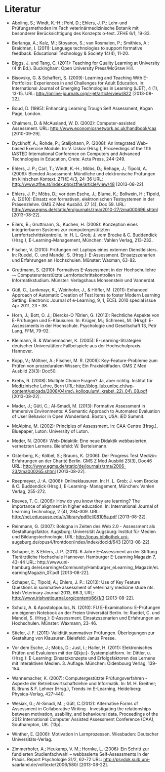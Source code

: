 # Literatur

- Aboling, S.; Windt, K.-H.; Pohl, D.; Ehlers, J. P.: Lehr-und Prüfungsmethoden im Fach veterinärmedizinische Botanik mit besonderer Berücksichtigung des Konzepts o-test. ZFHE 6/1, 19-33.

- Berlanga, A.; Kalz, M.; Stoyanov, S.; van Rosmalen, P.; Smithies, A.; Braidman, I. (2011): Language technologies to support formative feedback. Educational Technology &amp; Society 14(4), 11-20.

- Biggs, J. und Tang, C. (2011): Teaching for Quality Learning at University (4 th Ed.). Buckingham: Open University Press/McGraw Hill.

- Bisovsky, G. &amp; Schaffert, S. (2009): Learning and Teaching With E-Portfolios: Experiences in and Challenges for Adult Education. In: International Journal of Emerging Technologies in Learning (iJET), 4 (1), 13-15. URL: http://online-journals.org/i-jet/article/view/822 \[2013-08-22].

- Boud, D. (1995): Enhancing Learning Trough Self Assessment, Kogan Page, London.

- Chalmers, D. &amp; McAusland, W. D. (2002): Computer-assisted Assessment. URL: http://www.economicsnetwork.ac.uk/handbook/caa \[2010-09-29].

- Dyckhoff, A.; Rohde, P.; Stalljohann, P. (2008): An Integrated Web-based Exercise Module. In: V. Uskov (Hrsg.), Proceedings of the 11th IASTED International Conference on Computers and Advanced Technologies in Education, Crete: Acta Press, 244-249.

- Ehlers, J. P.; Carl, T.; Windt, K.-H.; Möbs, D.; Rehage, J.; Tipold, A. (2009): Blended Assessment: Mündliche und elektronische Prüfungen im klinischen Kontext. ZFHE 4/3, 24-36 URL: http://www.zfhe.at/index.php/zfhe/article/view/48 \[2013-08-22].

- Ehlers, J. P.; Möbs, D.; vor dem Esche, J.; Blume, K.; Bollwein, H.; Tipold, A. (2010): Einsatz von formativen, elektronischen Testsystemen in der Präsenzlehre. GMS Z Med Ausbild. 27 (4), Doc 59. URL: http://www.egms.de/static/en/journals/zma/2010-27/zma000696.shtml \[2013-08-22].

- Eilers, B.; Gruttmann, S.; Kuchen, H. (2008): Konzeption eines integrierbaren Systems zur computergestützten Lernfortschrittskontrolle. In: H. L. Grob; J. vom Brocke &amp; C. Buddendick (Hrsg.), E-Learning-Management, München: Vahlen Verlag, 213-232.

- Fischer, V. (2010): Prüfungen mit Laptops eines externen Dienstleisters. In: Ruedel, C. und Mandel, S. (Hrsg.): E-Assessment. Einsatzszenarien und Erfahrungen an Hochschulen. Münster: Waxman, 63-82.

- Gruttmann, S. (2010): Formatives E-Assessment in der Hochschullehre -– Computerunterstützte Lernfortschrittskontrollen im Informatikstudium. Münster: Verlagshaus Monsenstein und Vannerdat.

- Gütl, C., Lankmayr, K., Weinhofer, J., &amp; Höfler, M. (2011): Enhanced Approach of Automatic Creation of Test Items to foster Modern Learning Setting. Electronic Journal of e-Learning, 9, 1, ECEL 2010 special issue Apr 2011, 23 - 38.

- Horn, J.; Bott, O. J.; Diercks-O ?Brien, G. (2013): Rechtliche Aspekte von E-Prüfungen und E-Klausuren. In: Krüger, M.; Schmees, M. (Hrsg): E-Assessments in der Hochschule. Psychologie und Gesellschaft 13, Petr Lang, FFM, 79-92.

- Kleimann, B. &amp; Wannemacher, K. (2005): E-Learning-Strategien deutscher Universitäten: Fallbeispiele aus der Hochschulpraxis. Hannover.

- Kopp, V.; Möltner, A.; Fischer, M. R. (2006): Key-Feature-Probleme zum Prüfen von prozeduralem Wissen; Ein Praxisleitfaden. GMS Z Med Ausbild 23(3): Doc50.

- Krebs, R. (2008): Multiple Choice Fragen? Ja, aber richtig. Institut für Medizinische Lehre, Bern URL: http://blog.ilub.unibe.ch/wp-content/uploads/2008/04/mc\_kolloquium\_krebs\_22\_04\_08.pdf \[2013-08-22].

- Mader, J.; Gütl, C.; Al-Smadi, M. (2013): Formative Assessment in Immersive Environments: A Semantic Approach to Automated Evaluation of User Behavior in Open Wonderland. Boston, USA: iED Summit.

- McAlpine, M. (2002): Principles of Assessment. In: CAA-Centre (Hrsg.), Bluepaper, Luton: University of Luton.

- Meder, N. (2006): Web-Didaktik: Eine neue Didaktik webbasierten, vernetzten Lernens. Bielefeld: W. Bertelsmann.

- Osterberg, K.; Kölbel, S.; Brauns, K. (2006): Der Progress Test Medizin: Erfahrungen an der Charité Berlin. GMS Z Med Ausbild 23(3), Doc46 URL: http://www.egms.de/static/de/journals/zma/2006-23/zma000265.shtml \[2013-08-22].

- Reepmeyer, J.-A. (2008): Onlineklausuren. In: H. L. Grob; J. vom Brocke &amp; C. Buddendick (Hrsg.), E-Learning- Management, München: Vahlen Verlag, 255-272.

- Reeves, T. C. (2006): How do you know they are learning? The importance of alignment in higher education. In: International Journal of Learning Technology, 2 (4), 294-309. URL: http://net.educause.edu/ir/library/pdf/eli08105a.pdf \[2013-08-22].

- Reinmann, G. (2007): Bologna in Zeiten des Web 2.0 - Assessment als Gestaltungsfaktor. Augsburg: Universität Augsburg: Institut für Medien und Bildungstechnologie, URL: http://opus.bibliothek.uni- augsburg.de/opus4/frontdoor/index/index/docId/643 \[2013-08-22].

- Schaper, E. &amp; Ehlers, J. P. (2011): 6 Jahre E-Assessment an der Stiftung Tierärztliche Hochschule Hannover. Hamburger E-Learning Magazin 7, 43-44 URL: http://www.uni- hamburg.de/eLearning/eCommunity/Hamburger\_eLearning\_Magazin/eLearningMagazin\_07.pdf \[2013-08-22].

- Schaper, E.; Tipold, A.; Ehlers, J. P.: (2013): Use of Key Feature Questions in summative assessment of veterinary medicine stude nts. Irish Veterinary Journal 2013, 66:3, URL: http://www.irishvetjournal.org/content/66/1/3 \[2013-08-22].

- Schulz, A. &amp; Apostolopoulos, N. (2010): FU E-Examinations: E-Prüfungen am eigenen Notebook an der Freien Universität Berlin. In: Ruedel, C. und Mandel, S. (Hrsg.): E-Assessment. Einsatzszenarien und Erfahrungen an Hochschulen. Münster: Waxmann, 23-46.

- Stieler, J. F. (2011): Validität summativer Prüfungen. Überlegungen zur Gestaltung von Klausuren. Bielefeld: Janus Presse.

- Vor dem Esche, J.; Möbs, D.; Just, I.; Haller, H. (2011): Elektronisches Prüfen und Evaluieren mit der Q\[kju:]- Systemplattform. In: Dittler, u. (Hrsg.): E-Learning: Einsatzkonzepte und Erfolgsfaktoren des Lernens mit interaktiven Medien. 3. Auflage. München: Oldenbourg Verlag, 139-154.

- Wannemacher, K. (2007): Computergestützte Prüfungsverfahren - Aspekte der Betriebswirtschaftslehre und Informatik. In: M. H. Breitner; B. Bruns &amp; F. Lehner (Hrsg.), Trends im E-Learning, Heidelberg: Physica-Verlag, 427-440.

- Wesiak, G.; Al-Smadi, M.,; Gütl, C.(2012): Alternative Forms of Assessment in Collaborative Writing - Investigating the relationships between motivation, usability, and behavioural data. Proceedings of the 2012 International Computer Assisted Assessment Conference (CAA), Southampton, UK. (13p).

- Winther, E. (2006): Motivation in Lernprozessen. Wiesbaden: Deutscher Universitäts-Verlag.

- Zimmerhofer, A.; Heukamp, V. M.; Hornke, L. (2006): Ein Schritt zur fundierten Studienfachwahl – webbasierte Self-Assessments in der Praxis. Report Psychologie 31/2, 62-72 URL: http://psydok.sulb.uni- saarland.de/volltexte/2006/580/ \[2013-08-22].
